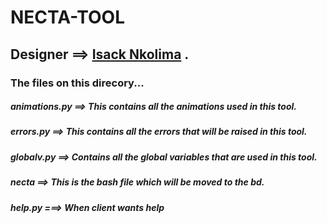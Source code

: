 #             NECTA-TOOL
## Designer ==> [Isack Nkolima](https://github.com/MrNkolima) .

###      The files on this direcory...
##### animations.py ==> This contains all the animations used in this tool.
##### errors.py ==> This contains all the errors that will be raised in this tool.
##### globalv.py ==> Contains all the global variables that are used in this tool.
##### necta    ==> This is the bash file which will be moved to the bd.
##### help.py ===> When client wants help

